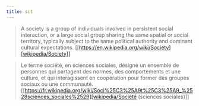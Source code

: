 ```yaml
---
title: sct
---
```


> A society is a group of individuals involved in persistent social
> interaction, or a large social group sharing the same spatial or
> social territory, typically subject to the same political authority
> and dominant cultural
> expectations. [[https://en.wikipedia.org/wiki/Society][wikipedia/Society]]

> Le terme société, en sciences sociales, désigne un ensemble de
> personnes qui partagent des normes, des comportements et une
> culture, et qui interagissent en coopération pour former des groupes
> sociaux ou une
> communauté. [[https://fr.wikipedia.org/wiki/Soci%25C3%25A9t%25C3%25A9_%2528sciences_sociales%2529][wikipedia/Société
> (sciences sociales)]]

